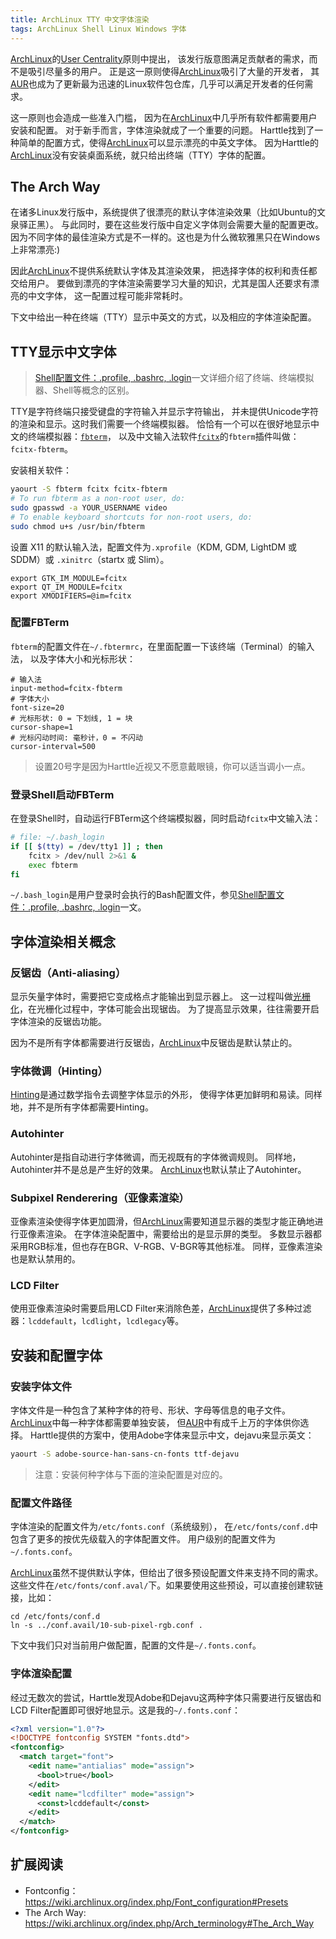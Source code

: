 ```yaml
---
title: ArchLinux TTY 中文字体渲染
tags: ArchLinux Shell Linux Windows 字体
---
```


[ArchLinux][arch]的[User Centrality][arch-way]原则中提出，
该发行版意图满足贡献者的需求，而不是吸引尽量多的用户。
正是这一原则使得[ArchLinux][arch]吸引了大量的开发者，
其[AUR][aur]也成为了更新最为迅速的Linux软件包仓库，几乎可以满足开发者的任何需求。

这一原则也会造成一些准入门槛，
因为在[ArchLinux][arch]中几乎所有软件都需要用户安装和配置。
对于新手而言，字体渲染就成了一个重要的问题。
Harttle找到了一种简单的配置方式，使得[ArchLinux][arch]可以显示漂亮的中英文字体。
因为Harttle的[ArchLinux][arch]没有安装桌面系统，就只给出终端（TTY）字体的配置。

<!--more-->

## The Arch Way

在诸多Linux发行版中，系统提供了很漂亮的默认字体渲染效果（比如Ubuntu的文泉驿正黑）。
与此同时，要在这些发行版中自定义字体则会需要大量的配置更改。
因为不同字体的最佳渲染方式是不一样的。这也是为什么微软雅黑只在Windows上非常漂亮:)

因此[ArchLinux][arch]不提供系统默认字体及其渲染效果，
把选择字体的权利和责任都交给用户。
要做到漂亮的字体渲染需要学习大量的知识，尤其是国人还要求有漂亮的中文字体，
这一配置过程可能非常耗时。

下文中给出一种在终端（TTY）显示中英文的方式，以及相应的字体渲染配置。

## TTY显示中文字体

> [Shell配置文件：.profile, .bashrc, .login][shell-config]一文详细介绍了终端、终端模拟器、Shell等概念的区别。

TTY是字符终端只接受键盘的字符输入并显示字符输出，
并未提供Unicode字符的渲染和显示。这时我们需要一个终端模拟器。
恰恰有一个可以在很好地显示中文的终端模拟器：[`fbterm`][fbterm]，
以及中文输入法软件[`fcitx`][fcitx]的`fbterm`插件叫做：`fcitx-fbterm`。

安装相关软件：

```bash
yaourt -S fbterm fcitx fcitx-fbterm
# To run fbterm as a non-root user, do:
sudo gpasswd -a YOUR_USERNAME video
# To enable keyboard shortcuts for non-root users, do:
sudo chmod u+s /usr/bin/fbterm
```

设置 X11 的默认输入法，配置文件为`.xprofile`（KDM, GDM, LightDM 或 SDDM）或
`.xinitrc`（startx 或 Slim）。

```
export GTK_IM_MODULE=fcitx
export QT_IM_MODULE=fcitx
export XMODIFIERS=@im=fcitx
```

### 配置FBTerm

`fbterm`的配置文件在`~/.fbtermrc`，在里面配置一下该终端（Terminal）的输入法，
以及字体大小和光标形状：

```
# 输入法
input-method=fcitx-fbterm
# 字体大小
font-size=20
# 光标形状: 0 = 下划线, 1 = 块
cursor-shape=1
# 光标闪动时间: 毫秒计，0 = 不闪动
cursor-interval=500
```

> 设置20号字是因为Harttle近视又不愿意戴眼镜，你可以适当调小一点。

### 登录Shell启动FBTerm

在登录Shell时，自动运行FBTerm这个终端模拟器，同时启动`fcitx`中文输入法：

```bash
# file: ~/.bash_login
if [[ $(tty) = /dev/tty1 ]] ; then
    fcitx > /dev/null 2>&1 &
    exec fbterm 
fi
```

`~/.bash_login`是用户登录时会执行的Bash配置文件，参见[Shell配置文件：.profile, .bashrc, .login][shell-config]一文。

## 字体渲染相关概念

### 反锯齿（Anti-aliasing）

显示矢量字体时，需要把它变成格点才能输出到显示器上。
这一过程叫做[光栅化][raster]，在光栅化过程中，字体可能会出现锯齿。
为了提高显示效果，往往需要开启字体渲染的反锯齿功能。

因为不是所有字体都需要进行反锯齿，[ArchLinux][arch]中反锯齿是默认禁止的。

### 字体微调（Hinting）

[Hinting][hinting]是通过数学指令去调整字体显示的外形，
使得字体更加鲜明和易读。同样地，并不是所有字体都需要Hinting。

### Autohinter

Autohinter是指自动进行字体微调，而无视既有的字体微调规则。
同样地，Autohinter并不是总是产生好的效果。
[ArchLinux][arch]也默认禁止了Autohinter。

### Subpixel Renderering（亚像素渲染）

亚像素渲染使得字体更加圆滑，但[ArchLinux][arch]需要知道显示器的类型才能正确地进行亚像素渲染。
在字体渲染配置中，需要给出的是显示屏的类型。
多数显示器都采用RGB标准，但也存在BGR、V-RGB、V-BGR等其他标准。
同样，亚像素渲染也是默认禁用的。

### LCD Filter

使用亚像素渲染时需要启用LCD Filter来消除色差，[ArchLinux][arch]提供了多种过滤器：`lcddefault`，`lcdlight`，`lcdlegacy`等。

## 安装和配置字体

### 安装字体文件

字体文件是一种包含了某种字体的符号、形状、字母等信息的电子文件。
[ArchLinux][arch]中每一种字体都需要单独安装，
但[AUR][aur]中有成千上万的字体供你选择。
Harttle提供的方案中，使用Adobe字体来显示中文，dejavu来显示英文：

```bash
yaourt -S adobe-source-han-sans-cn-fonts ttf-dejavu
```

> 注意：安装何种字体与下面的渲染配置是对应的。

### 配置文件路径

字体渲染的配置文件为`/etc/fonts.conf`（系统级别），
在`/etc/fonts/conf.d`中包含了更多的按优先级载入的字体配置文件。
用户级别的配置文件为`~/.fonts.conf`。

[ArchLinux][arch]虽然不提供默认字体，但给出了很多预设配置文件来支持不同的需求。
这些文件在`/etc/fonts/conf.aval/`下。如果要使用这些预设，可以直接创建软链接，比如：

```
cd /etc/fonts/conf.d
ln -s ../conf.avail/10-sub-pixel-rgb.conf .
```

下文中我们只对当前用户做配置，配置的文件是`~/.fonts.conf`。

### 字体渲染配置

经过无数次的尝试，Harttle发现Adobe和Dejavu这两种字体只需要进行反锯齿和LCD Filter配置即可很好地显示。这是我的`~/.fonts.conf`：

```xml
<?xml version="1.0"?>
<!DOCTYPE fontconfig SYSTEM "fonts.dtd">
<fontconfig>
  <match target="font">
    <edit name="antialias" mode="assign">
      <bool>true</bool>
    </edit>
    <edit name="lcdfilter" mode="assign">
      <const>lcddefault</const>
    </edit>
  </match>
</fontconfig>
```

## 扩展阅读

* Fontconfig：<https://wiki.archlinux.org/index.php/Font_configuration#Presets>
* The Arch Way: <https://wiki.archlinux.org/index.php/Arch_terminology#The_Arch_Way>

[arch]: https://www.archlinux.org/
[aur]: https://wiki.archlinux.org/index.php/Arch_User_Repository
[raster]: https://en.wikipedia.org/wiki/Font_rasterization
[hinting]: https://en.wikipedia.org/wiki/Font_hinting
[shell-config]: /2016/06/08/shell-config-files.html
[arch-way]: https://wiki.archlinux.org/index.php/Arch_terminology#The_Arch_Way
[fcitx]: https://wiki.archlinux.org/index.php/Fcitx
[fbterm]: https://wiki.archlinux.org/index.php/Fbterm

